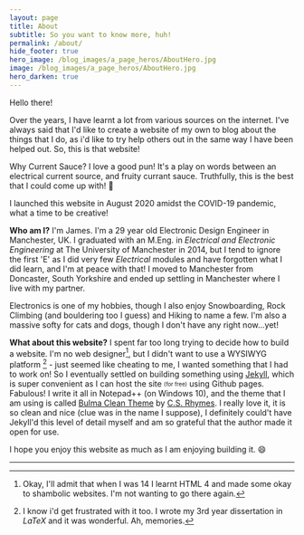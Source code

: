 ```yaml
---
layout: page
title: About
subtitle: So you want to know more, huh!
permalink: /about/
hide_footer: true
hero_image: /blog_images/a_page_heros/AboutHero.jpg
image: /blog_images/a_page_heros/AboutHero.jpg
hero_darken: true
---
```


Hello there! 

Over the years, I have learnt a lot from various sources on the internet. I've always said that I'd like to create a website of my own to blog about the things that I do, as i'd like to try help others out in the same way I have been helped out. So, this is that website!

Why Current Sauce? I love a good pun! It's a play on words between an electrical current source, and fruity currant sauce. Truthfully, this is the best that I could come up with! :rofl:

I launched this website in August 2020 amidst the COVID-19 pandemic, what a time to be creative!

**Who am I?**
I'm James. I'm a 29 year old Electronic Design Engineer in Manchester, UK.
I graduated with an M.Eng. in *Electrical and Electronic Engineering* at The University of Manchester in 2014, but I tend to ignore the first 'E' as I did very few *Electrical* modules and have forgotten what I did learn, and I'm at peace with that! I moved to Manchester from Doncaster, South Yorkshire and ended up settling in Manchester where I live with my partner.

Electronics is one of my hobbies, though I also enjoy Snowboarding, Rock Climbing (and bouldering too I guess) and Hiking to name a few. I'm also a massive softy for cats and dogs, though I don't have any right now...yet!

**What about this website?**
I spent far too long trying to decide how to build a website. I'm no web designer[^1], but I didn't want to use a WYSIWYG platform [^2] - just seemed like cheating to me, I wanted something that I had to work on!
So I eventually settled on building something using [Jekyll](https://jekyllrb.com), which is super convenient as I can host the site <sub><sup>(for free)</sup></sub> using Github pages. Fabulous! I write it all in Notepad++ (on Windows 10), and the theme that I am using is called [Bulma Clean Theme](https://github.com/chrisrhymes/bulma-clean-theme) by [C.S. Rhymes](https://www.csrhymes.com). I really love it, it is so clean and nice (clue was in the name I suppose), I definitely could't have Jekyll'd this level of detail myself and am so grateful that the author made it open for use.

I hope you enjoy this website as much as I am enjoying building it. :smile:



---
[^1]: Okay, I'll admit that when I was 14 I learnt HTML 4 and made some okay to shambolic websites. I'm not wanting to go there again.
[^2]: I know i'd get frustrated with it too. I wrote my 3rd year dissertation in *LaTeX* and it was wonderful. Ah, memories.